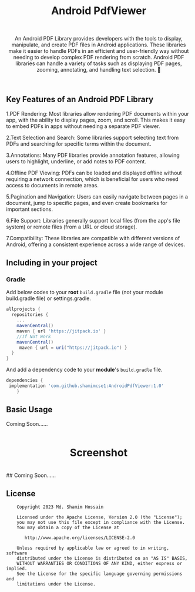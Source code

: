 <h1 align="center">Android PdfViewer</h1><br/>
<p align="center"> 
An Android PDF Library provides developers with the tools to display, manipulate, and create PDF files in Android applications. These libraries make it easier to handle PDFs in an efficient and user-friendly way without needing to develop complex PDF rendering from scratch. Android PDF libraries can handle a variety of tasks such as displaying PDF pages, zooming, annotating, and handling text selection. 🚀
</p>
<br/>

<p align="center">
  
</p>

## Key Features of an Android PDF Library
1.PDF Rendering: Most libraries allow rendering PDF documents within your app, with the ability to display pages, zoom, and scroll. This makes it easy to embed PDFs in apps without needing a separate PDF viewer.

2.Text Selection and Search: Some libraries support selecting text from PDFs and searching for specific terms within the document.

3.Annotations: Many PDF libraries provide annotation features, allowing users to highlight, underline, or add notes to PDF content.

4.Offline PDF Viewing: PDFs can be loaded and displayed offline without requiring a network connection, which is beneficial for users who need access to documents in remote areas.

5.Pagination and Navigation: Users can easily navigate between pages in a document, jump to specific pages, and even create bookmarks for important sections.

6.File Support: Libraries generally support local files (from the app's file system) or remote files (from a URL or cloud storage).

7.Compatibility: These libraries are compatible with different versions of Android, offering a consistent experience across a wide range of devices.

## Including in your project

### Gradle
Add below codes to your **root** `build.gradle` file (not your module build.gradle file) or settings.gradle.
```gradle
allprojects {
  repositories {
    ...
    mavenCentral()
    maven { url 'https://jitpack.io' }
    //If Not Work
    mavenCentral()
     maven { url = uri("https://jitpack.io") }
  }
}
```
And add a dependency code to your **module**'s `build.gradle` file.
```gradle
dependencies {
 implementation 'com.github.shamimcse1:AndroidPdfViewer:1.0'
	}
```

## Basic Usage
Coming Soon......
```kotlin

```
<h1 align="center">Screenshot</h1>
<br/>
## Coming Soon......

## License
```
    Copyright 2023 Md. Shamim Hossain

    Licensed under the Apache License, Version 2.0 (the "License");
    you may not use this file except in compliance with the License.
    You may obtain a copy of the License at

       http://www.apache.org/licenses/LICENSE-2.0

    Unless required by applicable law or agreed to in writing, software
    distributed under the License is distributed on an "AS IS" BASIS,
    WITHOUT WARRANTIES OR CONDITIONS OF ANY KIND, either express or implied.
    See the License for the specific language governing permissions and
    limitations under the License.
